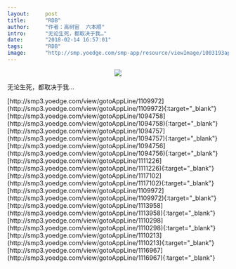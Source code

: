 ```yaml
---
layout:     post
title:      "RDB"
author:     "作者：高树宙  六本顺"
intro:      "无论生死，都取决于我…"
date:       "2018-02-14 16:57:01"
tags:       "RDB"
image:      "http://smp.yoedge.com/smp-app/resource/viewImage/1003193appline.png"
---
```

<div style="text-align: center">
<p><img src="http://smp.yoedge.com/smp-app/resource/viewImage/1003193appline.png"/></p>
</div>
<p class="post-meta">
<span>无论生死，都取决于我…</span>
</p>
[http://smp3.yoedge.com/view/gotoAppLine/1109972](http://smp3.yoedge.com/view/gotoAppLine/1109972){:target="_blank"}
[http://smp3.yoedge.com/view/gotoAppLine/1094758](http://smp3.yoedge.com/view/gotoAppLine/1094758){:target="_blank"}
[http://smp3.yoedge.com/view/gotoAppLine/1094757](http://smp3.yoedge.com/view/gotoAppLine/1094757){:target="_blank"}
[http://smp3.yoedge.com/view/gotoAppLine/1094756](http://smp3.yoedge.com/view/gotoAppLine/1094756){:target="_blank"}
[http://smp3.yoedge.com/view/gotoAppLine/1111226](http://smp3.yoedge.com/view/gotoAppLine/1111226){:target="_blank"}
[http://smp3.yoedge.com/view/gotoAppLine/1117102](http://smp3.yoedge.com/view/gotoAppLine/1117102){:target="_blank"}
[http://smp3.yoedge.com/view/gotoAppLine/1109972](http://smp3.yoedge.com/view/gotoAppLine/1109972){:target="_blank"}
[http://smp3.yoedge.com/view/gotoAppLine/1113958](http://smp3.yoedge.com/view/gotoAppLine/1113958){:target="_blank"}
[http://smp3.yoedge.com/view/gotoAppLine/1110298](http://smp3.yoedge.com/view/gotoAppLine/1110298){:target="_blank"}
[http://smp3.yoedge.com/view/gotoAppLine/1110213](http://smp3.yoedge.com/view/gotoAppLine/1110213){:target="_blank"}
[http://smp3.yoedge.com/view/gotoAppLine/1116967](http://smp3.yoedge.com/view/gotoAppLine/1116967){:target="_blank"}


